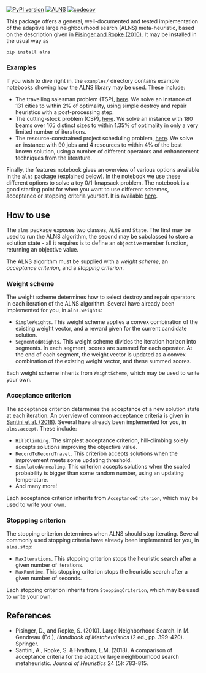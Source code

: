 [![PyPI version](https://badge.fury.io/py/alns.svg)](https://badge.fury.io/py/alns)
[![ALNS](https://github.com/N-Wouda/ALNS/actions/workflows/alns.yml/badge.svg)](https://github.com/N-Wouda/ALNS/actions/workflows/alns.yml)
[![codecov](https://codecov.io/gh/N-Wouda/ALNS/branch/master/graph/badge.svg)](https://codecov.io/gh/N-Wouda/ALNS)

This package offers a general, well-documented and tested
implementation of the adaptive large neighbourhood search (ALNS)
meta-heuristic, based on the description given in [Pisinger and Ropke
(2010)][1]. It may be installed in the usual way as
```
pip install alns
```

### Examples
If you wish to dive right in, the `examples/` directory contains example notebooks
showing how the ALNS library may be used. These include:

- The travelling salesman problem (TSP), [here][2]. We solve an
  instance of 131 cities to within 2% of optimality, using simple
  destroy and repair heuristics with a post-processing step.
- The cutting-stock problem (CSP), [here][4]. We solve an instance with
  180 beams over 165 distinct sizes to within 1.35% of optimality in
  only a very limited number of iterations.
- The resource-constrained project scheduling problem, [here][6]. We solve an
  instance with 90 jobs and 4 resources to within 4% of the best known solution,
  using a number of different operators and enhancement techniques from the 
  literature.

Finally, the features notebook gives an overview of various options available 
in the `alns` package (explained below). In the notebook we use these different
options to solve a toy 0/1-knapsack problem. The notebook is a good starting
point for when you want to use different schemes, acceptance or stopping criteria 
yourself. It is available [here][5].

## How to use
The `alns` package exposes two classes, `ALNS` and `State`. The first
may be used to run the ALNS algorithm, the second may be subclassed to
store a solution state - all it requires is to define an `objective`
member function, returning an objective value.

The ALNS algorithm must be supplied with a _weight scheme_, an _acceptance
criterion_, and a _stopping criterion_.

### Weight scheme
The weight scheme determines how to select destroy and repair operators in each
iteration of the ALNS algorithm. Several have already been implemented for you,
in `alns.weights`:

- `SimpleWeights`. This weight scheme applies a convex combination of the 
   existing weight vector, and a reward given for the current candidate 
   solution.
- `SegmentedWeights`. This weight scheme divides the iteration horizon into
   segments. In each segment, scores are summed for each operator. At the end
   of each segment, the weight vector is updated as a convex combination of 
   the existing weight vector, and these summed scores.

Each weight scheme inherits from `WeightScheme`, which may be used to write 
your own.

### Acceptance criterion
The acceptance criterion determines the acceptance of a new solution state at
each iteration. An overview of common acceptance criteria is given in
[Santini et al. (2018)][3]. Several have already been implemented for you, in
`alns.accept`. These include:

- `HillClimbing`. The simplest acceptance criterion, hill-climbing solely
  accepts solutions improving the objective value.
- `RecordToRecordTravel`. This criterion accepts solutions when the improvement
  meets some updating threshold.
- `SimulatedAnnealing`. This criterion accepts solutions when the
  scaled probability is bigger than some random number, using an
  updating temperature.
- And many more!

Each acceptance criterion inherits from `AcceptanceCriterion`, which may be used
to write your own.

### Stoppping criterion
The stopping criterion determines when ALNS should stop iterating. Several 
commonly used stopping criteria have already been implemented for you, in
`alns.stop`:

- `MaxIterations`. This stopping criterion stops the heuristic search after a
  given number of iterations.
- `MaxRuntime`. This stopping criterion stops the heuristic search after a given
  number of seconds.

Each stopping criterion inherits from `StoppingCriterion`, which may be used to
write your own.

## References
- Pisinger, D., and Ropke, S. (2010). Large Neighborhood Search. In M.
  Gendreau (Ed.), _Handbook of Metaheuristics_ (2 ed., pp. 399-420).
  Springer.
- Santini, A., Ropke, S. & Hvattum, L.M. (2018). A comparison of
  acceptance criteria for the adaptive large neighbourhood search
  metaheuristic. *Journal of Heuristics* 24 (5): 783-815.

[1]: http://orbit.dtu.dk/en/publications/large-neighborhood-search(61a1b7ca-4bf7-4355-96ba-03fcdf021f8f).html
[2]: https://github.com/N-Wouda/ALNS/blob/master/examples/travelling_salesman_problem.ipynb
[3]: https://link.springer.com/article/10.1007%2Fs10732-018-9377-x
[4]: https://github.com/N-Wouda/ALNS/blob/master/examples/cutting_stock_problem.ipynb
[5]: https://github.com/N-Wouda/ALNS/blob/master/examples/alns_features.ipynb
[6]: https://github.com/N-Wouda/ALNS/blob/master/examples/resource_constrained_project_scheduling_problem.ipynb
